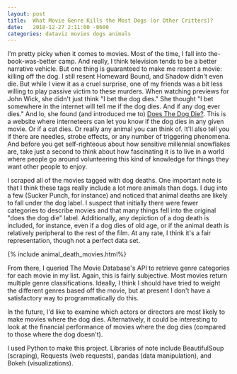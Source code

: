 ```yaml
---
layout: post
title:  What Movie Genre Kills the Most Dogs (or Other Critters)?
date:   2018-12-27 2:11:00 -0600
categories: dataviz movies dogs animals
---
```


I'm pretty picky when it comes to movies. Most of the time, I fall into the-book-was-better camp. And really, I think television tends to be a better narrative vehicle. But one thing is guaranteed to make me resent a movie: killing off the dog. I still resent Homeward Bound, and Shadow didn't even die. But while I view it as a cruel surprise, one of my friends was a bit less willing to play passive victim to these murders. When watching previews for John Wick, she didn't just think "I bet the dog dies." She thought "I bet somewhere in the internet will tell me if the dog dies. And if any dog ever dies." And lo, she found (and introduced me to)
[Does The Dog Die?][DoesTheDogDie]. This is a website where interneteers can let you know if the dog dies in any given movie. Or if a cat dies. Or really any animal you can think of. It'll also tell you if there are needles, strobe effects, or any number of triggering phenomena. And before you get self-righteous about how sensitive millennial snowflakes are, take just a second to think about how fascinating it is to live in a world where people go around volunteering this kind of knowledge for things they want other people to enjoy. 

I scraped all of the movies tagged with dog deaths. One important note is that I think these tags really include a lot more animals than dogs. I dug into a few (Sucker Punch, for instance) and noticed that animal deaths are likely to fall under the dog label. I suspect that initially there were fewer categories to describe movies and that many things fell into the original "does the dog die" label. Additionally, any depiction of a dog death is included, for instance, even if a dog dies of old age, or if the animal death is relatively peripheral to the rest of the film. At any rate, I think it's a fair representation, though not a perfect data set. 

{% include animal_death_movies.html%}

From there, I queried The Movie Database's API to retrieve genre categories for each movie in my list. Again, this is fairly subjective. Most movies return multiple genre classifications. Ideally, I think I should have tried to weight the different genres based off the movie, but at present I don't have a satisfactory way to programmatically do this. 

In the future, I'd like to examine which actors or directors are most likely to make movies where the dog dies. Alternatively, it could be interesting to look at the financial performance of movies where the dog dies (compared to those where the dog doesn't). 

I used Python to make this project. Libraries of note include BeautifulSoup (scraping), Requests (web requests), pandas (data manipulation), and Bokeh (visualizations).


[DoesTheDogDie]:https://doesthedogdie.com
